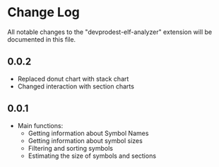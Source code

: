 # Change Log

All notable changes to the "devprodest-elf-analyzer" extension will be documented in this file.


## 0.0.2
- Replaced donut chart with stack chart
- Changed interaction with section charts


## 0.0.1
- Main functions:
    * Getting information about Symbol Names
    * Getting information about symbol sizes
    * Filtering and sorting symbols
    * Estimating the size of symbols and sections
